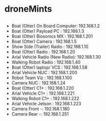 # droneMints
##

- Boat (Otter) On Board Computer: 192.168.1.2
- Boat (Otter) Payload PC             : 192.168.1.3
- Boat (Otter) Biosonics MX          : 192.168.1.201
- Boat (Otter) Camera                   : 192.168.1.5
- Show Side (Trailer) Radio          : 192.168.1.10
- Boat (Otter) Radio                      : 192.168.1.20
- Arial Vehicle Radio (New Radio): 192.168.1.30 
- Walking Robot Radio                  : 192.168.1.40
- Boat (Otter) laptop/ VCS             : 192.168.1.58
- Arial Vehicle NUC                        : 192.168.1.200
- Robot Team Viz                           : 192.168.1.100
- Camera NUC                               : 192.168.1.24
- Boat (Otter) C1+                          : 192.168.1.220
- Arial Vehicle C1+                         : 192.168.1.221
- Walking Robot C1+                      : 192.168.1.222 
- Arial Vehicle Jetson                      : 192.168.1.223 
- Camera Front -: 192.168.1.180
- Camera Rear -: 192.168.1.251
